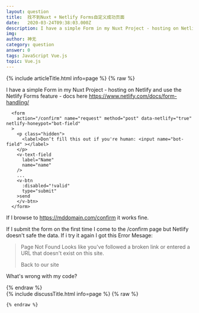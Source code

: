 ```yaml
---
layout: question
title:  找不到Nuxt + Netlify Forms自定义成功页面
date:   2020-03-24T09:38:03.000Z
description: I have a simple Form in my Nuxt Project - hosting on Netlify and use the Netl...
img: 
author: 神无
category: question
answer: 0
tags: JavaScript Vue.js
topic: Vue.js
---
```

<div class="article-root">
  <div class="article">
    {% include articleTitle.html info=page %}
    {% raw %}
    <div class="article-content"><p>I have a simple Form in my Nuxt Project - hosting on Netlify and use the Netlify Forms feature - docs here <a href="https://www.netlify.com/docs/form-handling/" rel="nofollow noreferrer">https://www.netlify.com/docs/form-handling/</a></p>

<pre><code>  &lt;form<font></font>
    action="/confirm" name="request" method="post" data-netlify="true" netlify-honeypot="bot-field"<font></font>
  &gt;<font></font>
    &lt;p class="hidden"&gt;<font></font>
      &lt;label&gt;Don’t fill this out if you're human: &lt;input name="bot-field" &gt;&lt;/label&gt;<font></font>
    &lt;/p&gt;<font></font>
    &lt;v-text-field<font></font>
      label="Name"<font></font>
      name="name"<font></font>
    /&gt;<font></font>
    ...<font></font>
    &lt;v-btn<font></font>
      :disabled="!valid"<font></font>
      type="submit"<font></font>
    &gt;send<font></font>
    &lt;/v-btn&gt;<font></font>
  &lt;/form&gt;<font></font>
</code></pre>

<p>If I browse to <a href="https://mddomain.com/confirm" rel="nofollow noreferrer">https://mddomain.com/confirm</a> it works fine.</p>

<p>If I submit the form on the first time I come to the /confirm page but Netlify doesn't safe the data. If i try it again I got this Error Mesage:</p>

<blockquote>
  <p>Page Not Found
  Looks like you've followed a broken link or entered a URL that doesn't exist on this site.</p>
  
  <p>Back to our site </p>
</blockquote>

<p>What's wrong with my code?</p></div>
    {% endraw %}
  </div>

  <div class="discuss-wrapper">
    {% include discussTitle.html info=page %}
    {% raw %}
    
    {% endraw %}
  </div>
<div>
